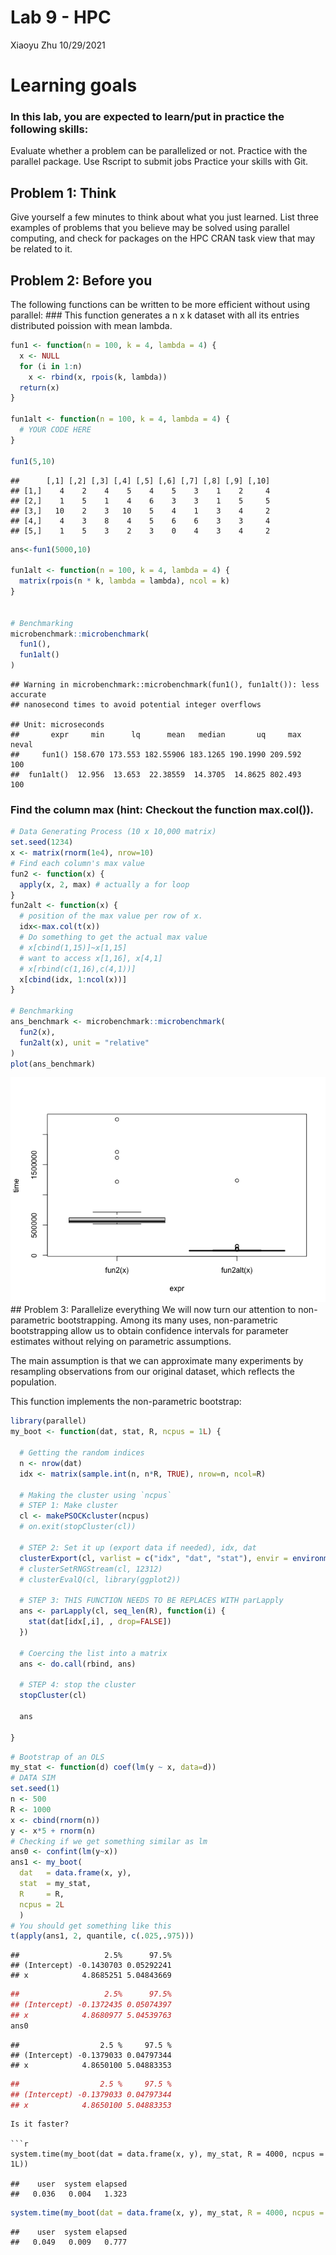 Lab 9 - HPC
================
Xiaoyu Zhu
10/29/2021

# Learning goals

### In this lab, you are expected to learn/put in practice the following skills:

Evaluate whether a problem can be parallelized or not. Practice with the
parallel package. Use Rscript to submit jobs Practice your skills with
Git.

## Problem 1: Think

Give yourself a few minutes to think about what you just learned. List
three examples of problems that you believe may be solved using parallel
computing, and check for packages on the HPC CRAN task view that may be
related to it.

## Problem 2: Before you

The following functions can be written to be more efficient without
using parallel: \#\#\# This function generates a n x k dataset with all
its entries distributed poission with mean lambda.

``` r
fun1 <- function(n = 100, k = 4, lambda = 4) {
  x <- NULL
  for (i in 1:n)
    x <- rbind(x, rpois(k, lambda))
  return(x)
}

fun1alt <- function(n = 100, k = 4, lambda = 4) {
  # YOUR CODE HERE
}

fun1(5,10)
```

    ##      [,1] [,2] [,3] [,4] [,5] [,6] [,7] [,8] [,9] [,10]
    ## [1,]    4    2    4    5    4    5    3    1    2     4
    ## [2,]    1    5    1    4    6    3    3    1    5     5
    ## [3,]   10    2    3   10    5    4    1    3    4     2
    ## [4,]    4    3    8    4    5    6    6    3    3     4
    ## [5,]    1    5    3    2    3    0    4    3    4     2

``` r
ans<-fun1(5000,10)

fun1alt <- function(n = 100, k = 4, lambda = 4) {
  matrix(rpois(n * k, lambda = lambda), ncol = k)
}


# Benchmarking
microbenchmark::microbenchmark(
  fun1(),
  fun1alt()
)
```

    ## Warning in microbenchmark::microbenchmark(fun1(), fun1alt()): less accurate
    ## nanosecond times to avoid potential integer overflows

    ## Unit: microseconds
    ##       expr     min      lq      mean   median       uq     max neval
    ##     fun1() 158.670 173.553 182.55906 183.1265 190.1990 209.592   100
    ##  fun1alt()  12.956  13.653  22.38559  14.3705  14.8625 802.493   100

### Find the column max (hint: Checkout the function max.col()).

``` r
# Data Generating Process (10 x 10,000 matrix)
set.seed(1234)
x <- matrix(rnorm(1e4), nrow=10)
# Find each column's max value
fun2 <- function(x) {
  apply(x, 2, max) # actually a for loop
}
fun2alt <- function(x) {
  # position of the max value per row of x.
  idx<-max.col(t(x))
  # Do something to get the actual max value
  # x[cbind(1,15)]~x[1,15]
  # want to access x[1,16], x[4,1]
  # x[rbind(c(1,16),c(4,1))]
  x[cbind(idx, 1:ncol(x))]
}

# Benchmarking
ans_benchmark <- microbenchmark::microbenchmark(
  fun2(x),
  fun2alt(x), unit = "relative"
)
plot(ans_benchmark)
```

![](README_files/figure-gfm/unnamed-chunk-2-1.png)<!-- --> \#\# Problem
3: Parallelize everything We will now turn our attention to
non-parametric bootstrapping. Among its many uses, non-parametric
bootstrapping allow us to obtain confidence intervals for parameter
estimates without relying on parametric assumptions.

The main assumption is that we can approximate many experiments by
resampling observations from our original dataset, which reflects the
population.

This function implements the non-parametric bootstrap:

``` r
library(parallel)
my_boot <- function(dat, stat, R, ncpus = 1L) {
  
  # Getting the random indices
  n <- nrow(dat)
  idx <- matrix(sample.int(n, n*R, TRUE), nrow=n, ncol=R)
 
  # Making the cluster using `ncpus`
  # STEP 1: Make cluster
  cl <- makePSOCKcluster(ncpus)
  # on.exit(stopCluster(cl))
  
  # STEP 2: Set it up (export data if needed), idx, dat
  clusterExport(cl, varlist = c("idx", "dat", "stat"), envir = environment())
  # clusterSetRNGStream(cl, 12312)
  # clusterEvalQ(cl, library(ggplot2))
  
  # STEP 3: THIS FUNCTION NEEDS TO BE REPLACES WITH parLapply
  ans <- parLapply(cl, seq_len(R), function(i) {
    stat(dat[idx[,i], , drop=FALSE])
  })
  
  # Coercing the list into a matrix
  ans <- do.call(rbind, ans)
  
  # STEP 4: stop the cluster
  stopCluster(cl)
  
  ans
  
}
```

``` r
# Bootstrap of an OLS
my_stat <- function(d) coef(lm(y ~ x, data=d))
# DATA SIM
set.seed(1)
n <- 500
R <- 1000
x <- cbind(rnorm(n))
y <- x*5 + rnorm(n)
# Checking if we get something similar as lm
ans0 <- confint(lm(y~x))
ans1 <- my_boot(
  dat   = data.frame(x, y),
  stat  = my_stat,
  R     = R,
  ncpus = 2L
  )
# You should get something like this
t(apply(ans1, 2, quantile, c(.025,.975)))
```

    ##                   2.5%      97.5%
    ## (Intercept) -0.1430703 0.05292241
    ## x            4.8685251 5.04843669

``` r
##                   2.5%      97.5%
## (Intercept) -0.1372435 0.05074397
## x            4.8680977 5.04539763
ans0
```

    ##                  2.5 %     97.5 %
    ## (Intercept) -0.1379033 0.04797344
    ## x            4.8650100 5.04883353

``` r
##                  2.5 %     97.5 %
## (Intercept) -0.1379033 0.04797344
## x            4.8650100 5.04883353
```




    Is it faster?

    ```r
    system.time(my_boot(dat = data.frame(x, y), my_stat, R = 4000, ncpus = 1L))

    ##    user  system elapsed 
    ##   0.036   0.004   1.323

``` r
system.time(my_boot(dat = data.frame(x, y), my_stat, R = 4000, ncpus = 2L))
```


    ##    user  system elapsed 
    ##   0.049   0.009   0.777
